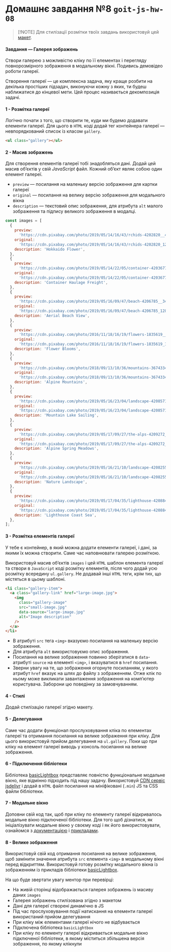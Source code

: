 # Домашнє завдання №8 `goit-js-hw-08`

> [!NOTE] Для стилізації розмітки твоїх завдань використовуй цей
> [макет](https://www.figma.com/file/m8k9NQV7qZrtYDCvxfD68B/%D0%94%D0%97-JavaScript?type=design&node-id=3-941&mode=design).

#### Завдання — Галерея зображень

Створи галерею з можливістю кліку по її елементах і перегляду повнорозмірного
зображення в модальному вікні. Подивись демовідео роботи галереї.

<!-- ![video](./assets/hw-8.mp4) -->

Створення галереї — це комплексна задача, яку краще розбити на декілька
простіших підзадач, виконуючи кожну з яких, ти будеш наближатися до кінцевої
мети. Цей процес називається декомпозиція задачі.

#### 1 - Розмітка галереї

Логічно почати з того, що створити те, куди ми будемо додавати елементи галереї.
Для цього в `HTML` коді додай тег контейнера галереї — невпорядкований список із
класом `gallery`.

```html
<ul class="gallery"></ul>
```

#### 2 - Масив зображень

Для створення елементів галереї тобі знадобляться дані. Додай цей масив об’єктів
у свій _JavaScript_ файл. Кожний об’єкт являє собою один елемент галереї.

- `preview` — посилання на маленьку версію зображення для картки галереї
- `original` — посилання на велику версію зображення для модального вікна
- `description` — текстовий опис зображення, для атрибута `alt` малого
  зображення та підпису великого зображення в модалці.

```js
const images = [
  {
    preview:
      'https://cdn.pixabay.com/photo/2019/05/14/16/43/rchids-4202820__480.jpg',
    original:
      'https://cdn.pixabay.com/photo/2019/05/14/16/43/rchids-4202820_1280.jpg',
    description: 'Hokkaido Flower',
  },
  {
    preview:
      'https://cdn.pixabay.com/photo/2019/05/14/22/05/container-4203677__340.jpg',
    original:
      'https://cdn.pixabay.com/photo/2019/05/14/22/05/container-4203677_1280.jpg',
    description: 'Container Haulage Freight',
  },
  {
    preview:
      'https://cdn.pixabay.com/photo/2019/05/16/09/47/beach-4206785__340.jpg',
    original:
      'https://cdn.pixabay.com/photo/2019/05/16/09/47/beach-4206785_1280.jpg',
    description: 'Aerial Beach View',
  },
  {
    preview:
      'https://cdn.pixabay.com/photo/2016/11/18/16/19/flowers-1835619__340.jpg',
    original:
      'https://cdn.pixabay.com/photo/2016/11/18/16/19/flowers-1835619_1280.jpg',
    description: 'Flower Blooms',
  },
  {
    preview:
      'https://cdn.pixabay.com/photo/2018/09/13/10/36/mountains-3674334__340.jpg',
    original:
      'https://cdn.pixabay.com/photo/2018/09/13/10/36/mountains-3674334_1280.jpg',
    description: 'Alpine Mountains',
  },
  {
    preview:
      'https://cdn.pixabay.com/photo/2019/05/16/23/04/landscape-4208571__340.jpg',
    original:
      'https://cdn.pixabay.com/photo/2019/05/16/23/04/landscape-4208571_1280.jpg',
    description: 'Mountain Lake Sailing',
  },
  {
    preview:
      'https://cdn.pixabay.com/photo/2019/05/17/09/27/the-alps-4209272__340.jpg',
    original:
      'https://cdn.pixabay.com/photo/2019/05/17/09/27/the-alps-4209272_1280.jpg',
    description: 'Alpine Spring Meadows',
  },
  {
    preview:
      'https://cdn.pixabay.com/photo/2019/05/16/21/10/landscape-4208255__340.jpg',
    original:
      'https://cdn.pixabay.com/photo/2019/05/16/21/10/landscape-4208255_1280.jpg',
    description: 'Nature Landscape',
  },
  {
    preview:
      'https://cdn.pixabay.com/photo/2019/05/17/04/35/lighthouse-4208843__340.jpg',
    original:
      'https://cdn.pixabay.com/photo/2019/05/17/04/35/lighthouse-4208843_1280.jpg',
    description: 'Lighthouse Coast Sea',
  },
];
```

#### 3 - Розмітка елементів галереї

У тебе є контейнер, в який можна додати елементи галереї, і дані, за якими їх
можна створити. Саме час наповнювати галерею розміткою.

Використовуй масив об’єктів `images` і цей `HTML` шаблон елемента галереї та
створи в `JavaScript` коді розмітку елементів, після чого додай усю розмітку
всередину `ul.gallery`. Не додавай інші `HTML` теги, крім тих, що містяться в
цьому шаблоні.

```html
<li class="gallery-item">
  <a class="gallery-link" href="large-image.jpg">
    <img
      class="gallery-image"
      src="small-image.jpg"
      data-source="large-image.jpg"
      alt="Image description"
    />
  </a>
</li>
```

- В атрибуті `src` тега `<img>` вказуємо посилання на маленьку версію
  зображення.
- Для атрибута `alt` використовуємо опис зображення.
- Посилання на велике зображення повинно зберігатися в `data`-атрибуті `source`
  на елементі `<img>`, і вказуватися в `href` посилання.
- Зверни увагу на те, що зображення огорнуте посиланням, у якого атрибут `href`
  вказує на шлях до файлу з зображенням. Отже клік по ньому може викликати
  завантаження зображення на комп’ютер користувача. Заборони цю поведінку за
  замовчуванням.

#### 4 - Стилі

Додай стилізацію галереї згідно макету.

#### 5 - Делегування

Саме час додати функціонал прослуховування кліка по елементах галереї та
отримання посилання на велике зображення при кліку. Для цього використовуй
прийом делегування на `ul.gallery`. Поки що при кліку на елемент галереї виводь
у консоль посилання на велике зображення.

#### 6 - Підключення бібліотеки

Бібліотека
[basicLightbox](https://github.com/electerious/basicLightbox/tree/master)
представляє повністю функціональне модальне вікно, яке відмінно підходить під
нашу задачу. Використовуй
[CDN сервіс jsdelivr](https://www.jsdelivr.com/package/npm/basiclightbox?path=dist)
і додай в `HTML` файл посилання на мініфіковані (`.min`) JS та CSS файли
бібліотеки.

#### 7 - Модальне вікно

Доповни свій код так, щоб при кліку по елементу галереї відкривалось модальне
вікно підключеної бібліотеки. Для того щоб дізнатися, як ініціалізувати модальне
вікно у своєму коді і як його використовувати, ознайомся з
[документацією](https://github.com/electerious/basicLightbox#readme) і
[прикладами](https://basiclightbox.electerious.com/).

#### 8 - Велике зображення

Використовуй свій код отримання посилання на велике зображення, щоб замінити
значення атрибута `src` елемента `<img>` в модальному вікні перед відкриттям.
Використовуй готову розмітку модального вікна із зображенням із прикладів
бібліотеки [basicLightbox](https://basiclightbox.electerious.com/).

На що буде звертати увагу ментор при перевірці:

- На живій сторінці відображається галерея зображень із масиву даних `images`
- Галерея зображень стилізована згідно з макетом
- Дані для галереї створені динамічно в JS
- Під час прослуховування події натискання на елементи галереї використаний
  прийом делегування
- При кліку між елементами галереї нічого не відбувається
- Підключена бібліотека `basicLightbox`
- При кліку по елементу галереї відкривається модальне вікно підключеної
  бібліотеки, в якому міститься збільшена версія зображення, по якому клікнули
